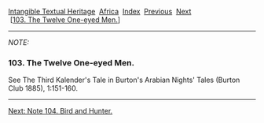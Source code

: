 [Intangible Textual Heritage](../../index)  [Africa](../index) 
[Index](index)  [Previous](jas102n)  [Next](jas104n)   
 \[[103. The Twelve One-eyed Men.](jas103)\]

------------------------------------------------------------------------

*NOTE:* 

### 103. The Twelve One-eyed Men.

See The Third Kalender's Tale in Burton's Arabian Nights' Tales (Burton
Club 1885), 1:151-160.

------------------------------------------------------------------------

[Next: Note 104. Bird and Hunter.](jas104n)
